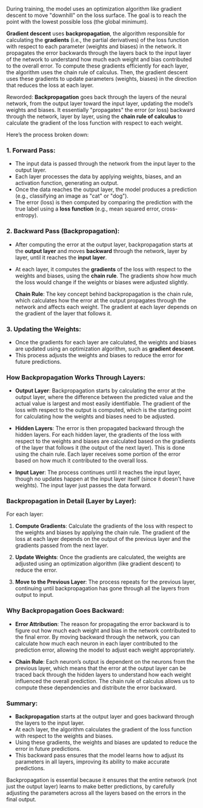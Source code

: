 During training, the model uses an optimization algorithm like gradient descent to move "downhill" on the loss surface. The goal is to reach the point with the lowest possible loss (the global minimum).

**Gradient descent** uses **backpropagation**, the algorithm responsible for calculating the **gradients** (i.e., the partial derivatives) of the loss function with respect to each parameter (weights and biases) in the network. It propagates the error backwards through the layers back to the input layer of the network to understand how much each weight and bias contributed to the overall error. To compute these gradients efficiently for each layer, the algorithm uses the chain rule of calculus. Then, the gradient descent uses these gradients to update parameters (weights, biases) in the direction that reduces the loss at each layer.

Reworded:
**Backpropagation** goes back through the layers of the neural network, from the output layer toward the input layer, updating the model’s weights and biases. It essentially "propagates" the error (or loss) backward through the network, layer by layer, using the **chain rule of calculus** to calculate the gradient of the loss function with respect to each weight.

Here’s the process broken down:
### 1. **Forward Pass**:
- The input data is passed through the network from the input layer to the output layer.
- Each layer processes the data by applying weights, biases, and an activation function, generating an output.
- Once the data reaches the output layer, the model produces a prediction (e.g., classifying an image as "cat" or "dog").
- The error (loss) is then computed by comparing the prediction with the true label using a **loss function** (e.g., mean squared error, cross-entropy).

### 2. **Backward Pass (Backpropagation)**:
- After computing the error at the output layer, backpropagation starts at the **output layer** and moves **backward** through the network, layer by layer, until it reaches the **input layer**.
- At each layer, it computes the **gradients** of the loss with respect to the weights and biases, using the **chain rule**. The gradients show how much the loss would change if the weights or biases were adjusted slightly.
  
  **Chain Rule**: The key concept behind backpropagation is the chain rule, which calculates how the error at the output propagates through the network and affects each weight. The gradient at each layer depends on the gradient of the layer that follows it.

### 3. **Updating the Weights**:
- Once the gradients for each layer are calculated, the weights and biases are updated using an optimization algorithm, such as **gradient descent**.
- This process adjusts the weights and biases to reduce the error for future predictions.

### How Backpropagation Works Through Layers:
- **Output Layer**: Backpropagation starts by calculating the error at the output layer, where the difference between the predicted value and the actual value is largest and most easily identifiable. The gradient of the loss with respect to the output is computed, which is the starting point for calculating how the weights and biases need to be adjusted.
  
- **Hidden Layers**: The error is then propagated backward through the hidden layers. For each hidden layer, the gradients of the loss with respect to the weights and biases are calculated based on the gradients of the layer that follows it (the output of the next layer). This is done using the chain rule. Each layer receives some portion of the error based on how much it contributed to the overall loss.

- **Input Layer**: The process continues until it reaches the input layer, though no updates happen at the input layer itself (since it doesn't have weights). The input layer just passes the data forward.

### Backpropagation in Detail (Layer by Layer):
For each layer:
1. **Compute Gradients**: Calculate the gradients of the loss with respect to the weights and biases by applying the chain rule. The gradient of the loss at each layer depends on the output of the previous layer and the gradients passed from the next layer.
   
2. **Update Weights**: Once the gradients are calculated, the weights are adjusted using an optimization algorithm (like gradient descent) to reduce the error.

3. **Move to the Previous Layer**: The process repeats for the previous layer, continuing until backpropagation has gone through all the layers from output to input.

### Why Backpropagation Goes Backward:
- **Error Attribution**: The reason for propagating the error backward is to figure out how much each weight and bias in the network contributed to the final error. By moving backward through the network, you can calculate how much each neuron in each layer contributed to the prediction error, allowing the model to adjust each weight appropriately.

- **Chain Rule**: Each neuron’s output is dependent on the neurons from the previous layer, which means that the error at the output layer can be traced back through the hidden layers to understand how each weight influenced the overall prediction. The chain rule of calculus allows us to compute these dependencies and distribute the error backward.

### Summary:
- **Backpropagation** starts at the output layer and goes backward through the layers to the input layer.
- At each layer, the algorithm calculates the gradient of the loss function with respect to the weights and biases.
- Using these gradients, the weights and biases are updated to reduce the error in future predictions.
- This backward pass ensures that the model learns how to adjust its parameters in all layers, improving its ability to make accurate predictions.

Backpropagation is essential because it ensures that the entire network (not just the output layer) learns to make better predictions, by carefully adjusting the parameters across all the layers based on the errors in the final output.